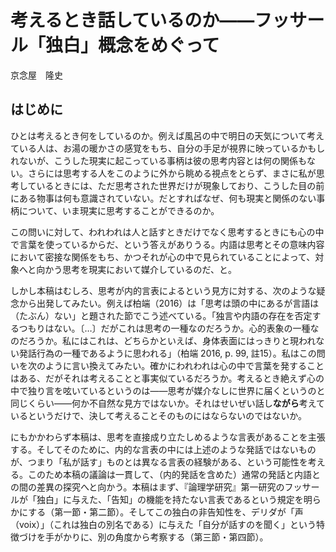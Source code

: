 # 考えるとき話しているのか――フッサール「独白」概念をめぐって

京念屋　隆史

## はじめに

ひとは考えるとき何をしているのか。例えば風呂の中で明日の天気について考えている人は、お湯の暖かさの感覚をもち、自分の手足が視界に映っているかもしれないが、こうした現実に起こっている事柄は彼の思考内容とは何の関係もない。さらには思考する人をこのように外から眺める視点をとらず、まさに私が思考しているときには、ただ思考された世界だけが現象しており、こうした目の前にある物事は何も意識されていない。だとすればなぜ、何も現実と関係のない事柄について、いま現実に思考することができるのか。

この問いに対して、われわれは人と話すときだけでなく思考するときにも心の中で言葉を使っているからだ、という答えがありうる。内語は思考とその意味内容において密接な関係をもち、かつそれが心の中で見られていることによって、対象へと向かう思考を現実において媒介しているのだ、と。

しかし本稿はむしろ、思考が内的言表によるという見方に対する、次のような疑念から出発してみたい。例えば柏端（2016）は「思考は頭の中にあるが言語は（たぶん）ない」と題された節でこう述べている。「独言や内語の存在を否定するつもりはない。〔…〕だがこれは思考の一種なのだろうか。心的表象の一種なのだろうか。私にはこれは、どちらかといえば、身体表面にはっきりと現われない発話行為の一種であるように思われる」（柏端 2016, p. 99, 註15）。私はこの問いを次のように言い換えてみたい。確かにわれわれは心の中で言葉を発することはある、だがそれは考えることと事実似ているだろうか。考えるとき絶えず心の中で独り言を呟いているというのは――思考が媒介なしに世界に届くというのと同じくらい――何か不自然な見方ではないか。それはせいぜい話し**ながら**考えているというだけで、決して考えることそのものにはならないのではないか。

にもかかわらず本稿は、思考を直接成り立たしめるような言表があることを主張する。そしてそのために、内的な言表の中には上述のような発話ではないものが、つまり「私が話す」ものとは異なる言表の経験がある、という可能性を考える。このため本稿の議論は一貫して、（内的発話を含めた）通常の発話と内語との間の差異の探究へと向かう。本稿はまず、『論理学研究』第一研究のフッサールが「独白」に与えた、「告知」の機能を持たない言表であるという規定を明らかにする（第一節・第二節）。そしてこの独白の非告知性を、デリダが「声（voix）」（これは独白の別名である）に与えた「自分が話すのを聞く」という特徴づけを手がかりに、別の角度から考察する（第三節・第四節）。
